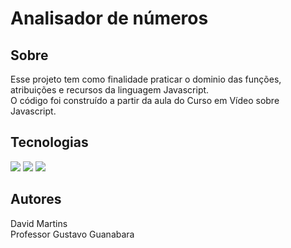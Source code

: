 # Analisador de números

<h2>Sobre</h2>

<p>Esse projeto tem como finalidade praticar o dominio das funções, atribuições e recursos da linguagem Javascript. <br>O código foi construído a partir da aula do Curso em Vídeo sobre Javascript.</p>

<h2>Tecnologias</h2>
<div>
<img src="https://img.shields.io/badge/HTML-239120?style-for-the-badge&logo-html5&logoColor-white"> 
<img src="https://img.shields.io/badge/CSS-239120?&style-for-the-badge&logo=css3&logoColor-white"> 
<img src="https://img.shields.io/badge/JavaScript-F7DF1E?style-for-the-badge&logo=javascript&logoColor=black">
</div>

<h2>Autores</h2>

<p>David Martins<br>Professor Gustavo Guanabara</p>
